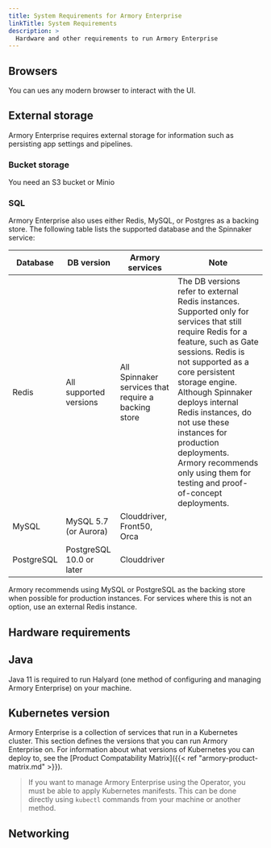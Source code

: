 ```yaml
---
title: System Requirements for Armory Enterprise
linkTitle: System Requirements
description: >
  Hardware and other requirements to run Armory Enterprise
---
```


## Browsers

You can ues any modern browser to interact with the UI.

## External storage

Armory Enterprise requires external storage for information such as persisting app settings and pipelines. 

### Bucket storage

You need an S3 bucket or Minio

### SQL

Armory Enterprise also uses either Redis, MySQL, or Postgres as a backing store. The following table lists the supported database and the Spinnaker service:

| Database   | DB version               | Armory services                                     | Note                                                                                                                                                                                                                                                                                                                                                                                                  |
|------------|--------------------------|-----------------------------------------------------|-------------------------------------------------------------------------------------------------------------------------------------------------------------------------------------------------------------------------------------------------------------------------------------------------------------------------------------------------------------------------------------------------------|
| Redis      | All supported versions   | All Spinnaker services that require a backing store | The DB versions refer to external Redis instances. Supported only for services that still require Redis for a feature, such as Gate sessions. Redis is not supported as a core persistent storage engine. Although Spinnaker deploys internal Redis instances, do not use these instances for production deployments. Armory recommends only using them for testing and proof-of-concept deployments. |
| MySQL      | MySQL 5.7 (or Aurora)    | Clouddriver, Front50, Orca                          |                                                                                                                                                                                                                                                                                                                                                                                                       |
| PostgreSQL | PostgreSQL 10.0 or later | Clouddriver                                         |                                                                                                                                                                                                                                                                                                                                                                                                       |

Armory recommends using MySQL or PostgreSQL as the backing store when possible for production instances. For services where this is not an option, use an external Redis instance.

## Hardware requirements

## Java

Java 11 is required to run Halyard (one method of configuring and managing Armory Enterprise) on your machine.

## Kubernetes version

Armory Enterprise is a collection of services that run in a Kubernetes cluster. This section defines the versions that you can run Armory Enterprise on. For information about what versions of Kubernetes you can deploy to, see the [Product Compatability Matrix]({{< ref "armory-product-matrix.md" >}}).

> If you want to manage Armory Enterprise using the Operator, you must be able to apply Kubernetes manifests. This can be done directly using `kubectl` commands from your machine or another method.

## Networking
